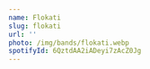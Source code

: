 ```yaml
---
name: Flokati
slug: flokati
url: ''
photo: /img/bands/flokati.webp
spotifyId: 6QztdAA2iADeyi7zAcZ0Jg
---
```

